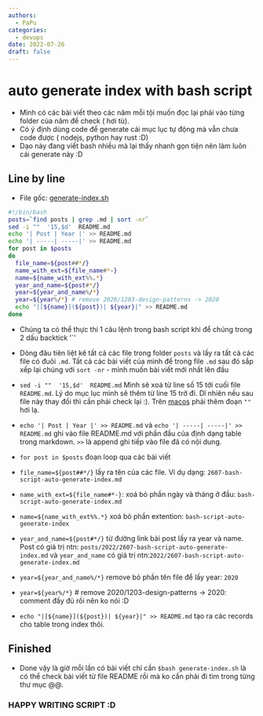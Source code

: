 ```yaml
---
authors:
  - PaPu
categories:
  - devops
date: 2022-07-26
draft: false
---
```


# auto generate index with bash script

- Mình có các bài viết theo các năm mỗi tội muốn đọc lại phải vào từng folder của năm để check ( hơi tù).
- Có ý định dùng code để generate cái mục lục tự động mà vẫn chưa code được ( nodejs, python hay rust :D)
- Dạo này đang viết bash nhiều mà lại thấy nhanh gọn tiện nên làm luôn cái generate này :D

## Line by line

- File gốc: [generate-index.sh](../../generate-index.sh)

```sh linenums="1"
#!/bin/bash
posts=`find posts | grep .md | sort -nr`
sed -i ""  '15,$d'  README.md
echo '| Post | Year |' >> README.md
echo '| -----| -----|' >> README.md
for post in $posts
do
  file_name=${post##*/}
  name_with_ext=${file_name#*-}
  name=${name_with_ext%%.*}
  year_and_name=${post#*/}
  year=${year_and_name%/*}
  year=${year%/*} # remove 2020/1203-design-patterns -> 2020
  echo "|[${name}](${post})| ${year}|" >> README.md
done
```

- Chúng ta có thể thực thi 1 câu lệnh trong bash script khi để chúng trong 2 dấu backtick '`'
- Dòng đâu tiên liệt kê tất cả các file trong folder `posts` và lấy ra tất cả các file có đuôi `.md`. Tất cả các bài viết của mình để trong file `.md` sau đó sắp xếp lại chúng với `sort -nr` - mình muốn bài viết mới nhất lên đầu
- `sed -i ""  '15,$d'  README.md` Mình sẽ xoá từ line số 15 tới cuối file `README.md`. Lý do mục lục mình sẽ thêm từ line 15 trở đi. Dĩ nhiên nếu sau file này thay đổi thì cần phải check lại :). Trên [macos](https://www.markhneedham.com/blog/2011/01/14/sed-sed-1-invalid-command-code-r-on-mac-os-x/) phải thêm đoạn `""` hơi lạ.

- `echo '| Post | Year |' >> README.md` và `echo '| -----| -----|' >> README.md` ghi vào file README.md với phần đầu của định dạng table trong markdown. `>>` là append ghi tiếp vào file đã có nội dung.

- `for post in $posts` đoạn loop qua các bài viết

- `file_name=${post##*/}` lấy ra tên của các file. Ví dụ dạng: `2607-bash-script-auto-generate-index.md`

- `name_with_ext=${file_name#*-}`: xoá bỏ phần ngày và tháng ở đầu: `bash-script-auto-generate-index.md`

- `name=${name_with_ext%%.*}` xoá bỏ phần extention: `bash-script-auto-generate-index`

- `year_and_name=${post#*/}` từ đường link bài post lấy ra year và name. Post có giá trị ntn: `posts/2022/2607-bash-script-auto-generate-index.md` và `year_and_name` có giá trị ntn:`2022/2607-bash-script-auto-generate-index.md`

- `year=${year_and_name%/*}` remove bỏ phần tên file để lấy year: `2020`

- `year=${year%/*}` # remove 2020/1203-design-patterns -> 2020: comment đầy đủ rồi nên ko nói :D

- `echo "|[${name}](${post})| ${year}|" >> README.md` tạo ra các records cho table trong index thôi.

## Finished

- Done vậy là giờ mỗi lần có bài viết chỉ cần `$bash generate-index.sh` là có thể check bài viết từ file README rồi mà ko cần phải đi tìm trong từng thư mục @@.

### HAPPY WRITING SCRIPT :D
